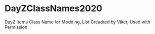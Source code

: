 # DayZClassNames2020
DayZ Items Class Name for Modding, List Creadted by Viker, Used with Permission
